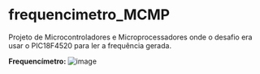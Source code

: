 # frequencimetro_MCMP
Projeto de Microcontroladores e Microprocessadores onde o desafio era usar o PIC18F4520 para ler a frequência gerada.

**Frequencímetro:**
![image](https://user-images.githubusercontent.com/102734845/175965716-583cefdd-7344-49cc-836a-8dc7c3d6c4b6.png)
